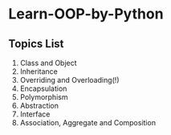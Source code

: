 # Learn-OOP-by-Python

## Topics List

1. Class and Object
2. Inheritance 
3. Overriding and Overloading(!)
4. Encapsulation
5. Polymorphism
6. Abstraction
7. Interface
8. Association, Aggregate and Composition
